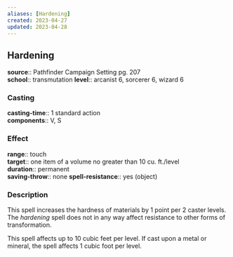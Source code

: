 ```yaml
---
aliases: [Hardening]
created: 2023-04-27
updated: 2023-04-28
---
```


## Hardening

**source**:: Pathfinder Campaign Setting pg. 207  
**school**:: transmutation
**level**:: arcanist 6, sorcerer 6, wizard 6

### Casting

**casting-time**:: 1 standard action  
**components**:: V, S

### Effect

**range**:: touch  
**target**:: one item of a volume no greater than 10 cu. ft./level  
**duration**:: permanent  
**saving-throw**:: none
**spell-resistance**:: yes (object)

### Description

This spell increases the hardness of materials by 1 point per 2 caster levels. The *hardening* spell does not in any way affect resistance to other forms of transformation.  
  
This spell affects up to 10 cubic feet per level. If cast upon a metal or mineral, the spell affects 1 cubic foot per level.
